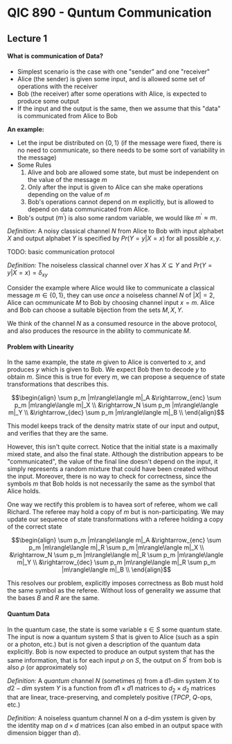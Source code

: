 # QIC 890 - Quntum Communication

## Lecture 1

#### What is communication of Data?
* Simplest scenario is the case with one "sender" and one "receiver"
* Alice (the sender) is given some input, and is allowed some set of operations with the receiver
* Bob (the receiver) after some operations with Alice, is expected to produce some output
* If the input and the output is the same, then we assume that this "data" is communicated from Alice to Bob

**An example:**

* Let the input be distributed on $\{ 0, 1 \}$ (if the message were fixed, there is no need to communicate, so there needs to be some sort of variability in the message)
* Some Rules
  1. Alive and bob are allowed some state, but must be independent on the value of the message $m$
  1. Only after the input is given to Alice can she make operations depending on the value of $m$
  1. Bob's operations cannot depend on $m$ explicitly, but is allowed to depend on data communicated from Alice.
* Bob's output ($m^\prime$) is also some random variable, we would like $m^\prime \approx m$. 

*Definition:* A noisy classical channel $N$ from Alice to Bob with input alphabet $X$ and output alphabet $Y$ is specified by $Pr(Y = y | X = x)$ for all possible $x, y$. 

TODO: basic communication protocol

*Definition:* The noiseless classical channel over $X$ has $X \subseteq Y$ and $Pr(Y = y | X = x) = \delta_{xy}$

Consider the example where Alice would like to communicate a classical message $m \in \{ 0, 1 \}$, they can use *once* a noiseless channel $N$ of $|X| = 2$, Alice can ocmmunicate $M$ to Bob by choosing channel input $x = m$. Alice and Bob can choose a suitable bijection from the sets $M, X, Y$. 

We think of the channel $N$ as a consumed resource in the above protocol, and also produces the resource in the ability to communicate $M$. 

#### Problem with Linearity

In the same example, the state $m$ given to Alice is converted to $x$, and produces $y$ which is given to Bob. We expect Bob then to decode $y$ to obtain $m$. Since this is true for every $m$, we can propose a sequence of state transformations that describes this.

$$\begin{align}
\sum p_m |m\rangle\langle m|_A &\rightarrow_{enc} \sum p_m |m\rangle\langle m|_X \\
&\rightarrow_N \sum p_m |m\rangle\langle m|_Y \\
&\rightarrow_{dec} \sum p_m |m\rangle\langle m|_B \\
\end{align}$$

This model keeps track of the density matrix state of our input and output, and verifies that they are the same. 

However, this isn't quite correct. Notice that the initial state is a maximally mixed state, and also the final state. Although the distribution appears to be "communicated", the value of the final line doesn't depend on the input, it simply represents a random mixture that could have been created without the input. Moreover, there is no way to check for correctness, since the symbols $m$ that Bob holds is not necessarily the same as the symbol that Alice holds.

One way we rectify this problem is to havea sort of referee, whom we call Richard. The referee may hold a copy of $m$ but is non-participating. We may update our sequence of state transformations with a referee holding a copy of the correct state

$$\begin{align}
\sum p_m |m\rangle\langle m|_A &\rightarrow_{enc} \sum p_m |m\rangle\langle m|_R \sum p_m |m\rangle\langle m|_X \\
&\rightarrow_N \sum p_m |m\rangle\langle m|_R \sum p_m |m\rangle\langle m|_Y \\
&\rightarrow_{dec} \sum p_m |m\rangle\langle m|_R \sum p_m |m\rangle\langle m|_B \\
\end{align}$$

This resolves our problem, explicitly imposes correctness as Bob must hold the same symbol as the referee. Without loss of generality we assume that the bases $B$ and $R$ are the same.

#### Quantum Data

In the quantum case, the state is some variable $s \in S$ some quantum state. The input is now a quantum system $S$ that is given to Alice (such as a spin or a photon, etc.) but is not given a description of the quantum data explicitly. Bob is now expected to produce an output system that has the same information, that is for each input $\rho$ on $S$, the output on $S^\prime$ from bob is also $\rho$ (or approximately so)

*Definition:* A *quantum* channel $N$ (sometimes $\eta$) from a d1-dim system $X$ to $d2-dim$ system $Y$ is a function from $d1 \times d1$ matrices to $d_2 \times d_2$ matrices that are linear, trace-preserving, and completely positive ($TPCP$, $Q$-ops, etc.)

*Definition:* A noiseless quantum channel $N$ on a d-dim ysstem is given by the identity map on $d \times d$ matrices (can also embed in an output space with dimension bigger than $d$). 


